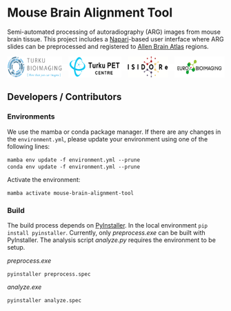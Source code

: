 # Mouse Brain Alignment Tool
Semi-automated processing of autoradiography (ARG) images from mouse brain tissue. This project includes a [Napari](https://napari.org)-based user interface where ARG slides can be preprocessed and registered to [Allen Brain Atlas](https://portal.brain-map.org/) regions.

<div style="display: flex; align-items: center; justify-content: center; width: 100%;">
  <a href="https://bioimaging.fi" target='_blank'>
    <img src="/assets/turku_bioimaging_logo.jpg" alt='Turku BioImaging' style="height: 50px; width: auto;">
  </a>
  <img src="/assets/spanner.png" style="height: 15px; width: auto;">
  <a href="https://turkupetcentre.fi" target="_blank">
    <img src="/assets/turku_pet_centre_logo.svg" alt="Turku PET Centre" style="height: 50px; width: auto;">
  </a>
  <img src="/assets/spanner.png" style="height: 15px; width: auto;">
  <a href="https://isidore-project.eu" target="_blank">
    <img src="/assets/isidore_logo.png" alt="ISIDORe Project" style="height: 50px; width: auto;">
  </a>
  <img src="/assets/spanner.png" style="height: 15px; width: auto;">
    <a href="https://eurobioimaging.eu" target="_blank">
  <img src="/assets/euro_bioimaging_logo.png" alt="Euro BioImaging" style="height: 50px; width: auto;">
  </a>
</div>

## Developers / Contributors

### Environments
We use the mamba or conda package manager. If there are any changes in the `environment.yml`, please update your environment using one of the following lines:
```
mamba env update -f environment.yml --prune
conda env update -f environment.yml --prune
```
Activate the environment:
```
mamba activate mouse-brain-alignment-tool
```

### Build
The build process depends on [PyInstaller](https://pyinstaller.org). In the local environment `pip install pyinstaller`. Currently, only _preprocess.exe_ can be built with PyInstaller. The analysis script _analyze.py_ requires the environment to be setup.
  
_preprocess.exe_
```
pyinstaller preprocess.spec
```

_analyze.exe_
```
pyinstaller analyze.spec
```
